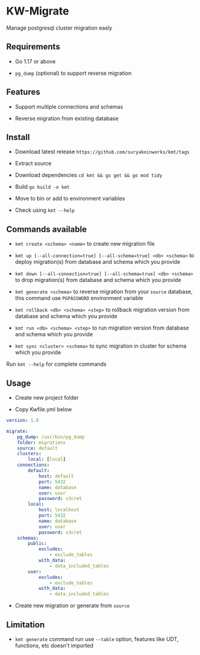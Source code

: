 # KW-Migrate

Manage postgresql cluster migration easly

## Requirements

- Go 1.17 or above

- `pg_dump` (optional) to support reverse migration

## Features

- Support multiple connections and schemas

- Reverse migration from existing database

## Install

- Download latest release `https://github.com/suryakoinworks/kmt/tags`

- Extract source

- Download dependencies `cd kmt && go get && go mod tidy`

- Build `go build -o kmt`

- Move to bin or add to environment variables

- Check using `kmt --help`

## Commands available

- `kmt create <schema> <name>` to create new migration file

- `kmt up [--all-connection=true] [--all-schema=true] <db> <schema>` to deploy migration(s) from database and schema which you provide

- `kmt down [--all-connection=true] [--all-schema=true] <db> <schema>` to drop migration(s) from database and schema which you provide

- `kmt generate <schema>` to reverse migration from your `source` database, this command use `PGPASSWORD` environment variable

- `kmt rollback <db> <schema> <step>` to rollback migration version from database and schema which you provide

- `kmt run <db> <schema> <step>` to run migration version from database and schema which you provide

- `kmt sync <cluster> <schema>` to sync migration in cluster for schema which you provide

Run `kmt --help` for complete commands

## Usage

- Create new project folder

- Copy Kwfile.yml below

```yaml
version: 1.0

migrate:
    pg_dump: /usr/bin/pg_dump
    folder: migrations
    source: default
    clusters:
        local: [local]
    connections:
        default:
            host: default
            port: 5432
            name: database
            user: user
            password: s3cret
        local:
            host: localhost
            port: 5432
            name: database
            user: user
            password: s3cret
    schemas:
        public:
            excludes:
                - exclude_tables
            with_data:
                - data_included_tables
        user:
            excludes:
                - exclude_tables
            with_data:
                - data_included_tables
```

- Create new migration or generate from `source`

## Limitation

- `kmt generate` command run use `--table` option, features like UDT, functions, etc doesn't imported
